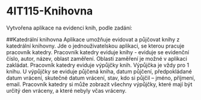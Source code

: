 # 4IT115-Knihovna

Vytvořena aplikace na evidenci knih, podle zadání:

##Katedrální knihovna
Aplikace umožňuje evidovat a půjčovat knihy z katedrální knihovny. Jde o jednouživatelskou aplikaci, se kterou pracuje pracovník katedry. Pracovník katedry eviduje knihy - eviduje se evidenční číslo, autor, název, oblast zaměření. Oblasti zaměření je možné v aplikaci zakládat. Pracovník katedry eviduje výpůjčky knih. Výpůjčka je vždy pro 1 knihu. U výpůjčky se eviduje půjčená kniha, datum půjčení, předpokládané datum vrácení, skutečné datum vrácení, stav, kdo si půjčil – jméno, příjmení, email. Pracovník katedry si může zobrazit všechny výpůjčky, které mají být určitý den vráceny, a které nebyly včas vráceny.
